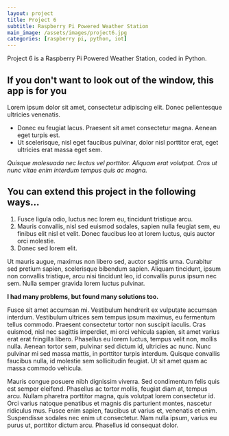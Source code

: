 ```yaml
---
layout: project
title: Project 6
subtitle: Raspberry Pi Powered Weather Station
main_image: /assets/images/project6.jpg
categories: [raspberry pi, python, iot]
---
```

Project 6 is a Raspberry Pi Powered Weather Station, coded in Python.

## If you don't want to look out of the window, this app is for you

Lorem ipsum dolor sit amet, consectetur adipiscing elit. Donec pellentesque ultricies venenatis.

* Donec eu feugiat lacus. Praesent sit amet consectetur magna. Aenean eget turpis est.
* Ut scelerisque, nisl eget faucibus pulvinar, dolor nisl porttitor erat, eget ultricies erat massa eget sem.

*Quisque malesuada nec lectus vel porttitor. Aliquam erat volutpat. Cras ut nunc vitae enim interdum tempus quis ac magna.*

## You can extend this project in the following ways...

1. Fusce ligula odio, luctus nec lorem eu, tincidunt tristique arcu.
2. Mauris convallis, nisl sed euismod sodales, sapien nulla feugiat sem, eu finibus elit nisl et velit. Donec faucibus leo at lorem luctus, quis auctor orci molestie.
3. Donec sed lorem elit.

Ut mauris augue, maximus non libero sed, auctor sagittis urna. Curabitur sed pretium sapien, scelerisque bibendum sapien. Aliquam tincidunt, ipsum non convallis tristique, arcu nisi tincidunt leo, id convallis purus ipsum nec sem. Nulla semper gravida lorem luctus pulvinar.

**I had many problems, but found many solutions too.**

Fusce sit amet accumsan mi. Vestibulum hendrerit ex vulputate accumsan interdum. Vestibulum ultrices sem tempus ipsum maximus, eu fermentum tellus commodo. Praesent consectetur tortor non suscipit iaculis. Cras euismod, nisl nec sagittis imperdiet, mi orci vehicula sapien, sit amet varius erat erat fringilla libero. Phasellus eu lorem luctus, tempus velit non, mollis nulla. Aenean tortor sem, pulvinar sed dictum id, ultricies ac nunc. Nunc pulvinar mi sed massa mattis, in porttitor turpis interdum. Quisque convallis faucibus nulla, id molestie sem sollicitudin feugiat. Ut sit amet quam ac massa commodo vehicula.

Mauris congue posuere nibh dignissim viverra. Sed condimentum felis quis est semper eleifend. Phasellus ac tortor mollis, feugiat diam at, tempus arcu. Nullam pharetra porttitor magna, quis volutpat lorem consectetur id. Orci varius natoque penatibus et magnis dis parturient montes, nascetur ridiculus mus. Fusce enim sapien, faucibus ut varius et, venenatis et enim. Suspendisse sodales nec enim ut consectetur. Nam nulla ipsum, varius eu purus ut, porttitor dictum arcu. Phasellus id consequat dolor.